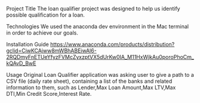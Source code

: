Project Title
The loan qualifier project was designed to help us identify possible qualification for a loan.

Technologies
We used the anaconda dev environment in the Mac terminal in order to achieve our goals.

Installation Guide
https://www.anaconda.com/products/distribution?gclid=CjwKCAjww8mWBhABEiwAl6-2RQDmyFnETUeYfyzFVMcZyxzptVX5dUrKw0IA_M11HxWjkAu0poroPhoCm_kQAvD_BwE

Usage
Original Loan Qualifier application was asking user to give a path to a CSV file (daily rate sheet), containing a list of the banks and related information to them, such as Lender,Max Loan Amount,Max LTV,Max DTI,Min Credit Score,Interest Rate.
